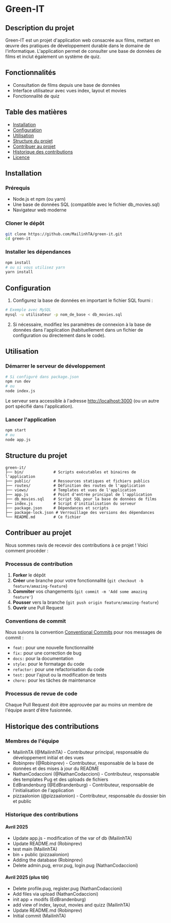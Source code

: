 # Green-IT

## Description du projet
Green-IT est un projet d'application web consacrée aux films, mettant en œuvre des pratiques de développement durable dans le domaine de l'informatique. L'application permet de consulter une base de données de films et inclut également un système de quiz.

## Fonctionnalités
- Consultation de films depuis une base de données
- Interface utilisateur avec vues index, layout et movies
- Fonctionnalité de quiz

## Table des matières
- [Installation](#installation)
- [Configuration](#configuration)
- [Utilisation](#utilisation)
- [Structure du projet](#structure-du-projet)
- [Contribuer au projet](#contribuer-au-projet)
- [Historique des contributions](#historique-des-contributions)
- [Licence](#licence)

## Installation

### Prérequis
- Node.js et npm (ou yarn)
- Une base de données SQL (compatible avec le fichier db_movies.sql)
- Navigateur web moderne

### Cloner le dépôt
```bash
git clone https://github.com/MailinhTA/green-it.git
cd green-it
```

### Installer les dépendances
```bash
npm install
# ou si vous utilisez yarn
yarn install
```

## Configuration

1. Configurez la base de données en important le fichier SQL fourni :
```bash
# Exemple avec MySQL
mysql -u utilisateur -p nom_de_base < db_movies.sql
```

2. Si nécessaire, modifiez les paramètres de connexion à la base de données dans l'application (habituellement dans un fichier de configuration ou directement dans le code).

## Utilisation

### Démarrer le serveur de développement
```bash
# Si configuré dans package.json
npm run dev
# ou
node index.js
```
Le serveur sera accessible à l'adresse [http://localhost:3000](http://localhost:3000) (ou un autre port spécifié dans l'application).

### Lancer l'application
```bash
npm start
# ou
node app.js
```

## Structure du projet

```
green-it/
├── bin/             # Scripts exécutables et binaires de l'application
├── public/          # Ressources statiques et fichiers publics
├── routes/          # Définition des routes de l'application
├── views/           # Templates et vues de l'application
├── app.js           # Point d'entrée principal de l'application
├── db_movies.sql    # Script SQL pour la base de données de films
├── index.js         # Script d'initialisation du serveur
├── package.json     # Dépendances et scripts
├── package-lock.json # Verrouillage des versions des dépendances
└── README.md        # Ce fichier
```

## Contribuer au projet

Nous sommes ravis de recevoir des contributions à ce projet ! Voici comment procéder :

### Processus de contribution

1. **Forker** le dépôt
2. **Créer** une branche pour votre fonctionnalité (`git checkout -b feature/amazing-feature`)
3. **Commiter** vos changements (`git commit -m 'Add some amazing feature'`)
4. **Pousser** vers la branche (`git push origin feature/amazing-feature`)
5. **Ouvrir** une Pull Request

### Conventions de commit

Nous suivons la convention [Conventional Commits](https://www.conventionalcommits.org/) pour nos messages de commit :

- `feat:` pour une nouvelle fonctionnalité
- `fix:` pour une correction de bug
- `docs:` pour la documentation
- `style:` pour le formatage du code
- `refactor:` pour une refactorisation du code
- `test:` pour l'ajout ou la modification de tests
- `chore:` pour les tâches de maintenance

### Processus de revue de code

Chaque Pull Request doit être approuvée par au moins un membre de l'équipe avant d'être fusionnée.

## Historique des contributions

### Membres de l'équipe
- MailinhTA (@MailinhTA) - Contributeur principal, responsable du développement initial et des vues
- Robinprev (@Robinprev) - Contributeur, responsable de la base de données et des mises à jour du README
- NathanCodaccioni (@NathanCodaccioni) - Contributeur, responsable des templates Pug et des uploads de fichiers
- EdBrandenburg (@EdBrandenburg) - Contributeur, responsable de l'initialisation de l'application
- pizzaalonion (@pizzaalonion) - Contributeur, responsable du dossier bin et public

### Historique des contributions
#### Avril 2025
- Update app.js - modification of the var of db (MailinhTA)
- Update README.md (Robinprev)
- test main (MailinhTA)
- bin + public (pizzaalonion)
- Adding the database (Robinprev)
- Delete admin.pug, error.pug, login.pug (NathanCodaccioni)

#### Avril 2025 (plus tôt)
- Delete profile.pug, register.pug (NathanCodaccioni)
- Add files via upload (NathanCodaccioni)
- init app + modifs (EdBrandenburg)
- add view of index, layout, movies and quizz (MailinhTA)
- Update README.md (Robinprev)
- Initial commit (MailinhTA)
